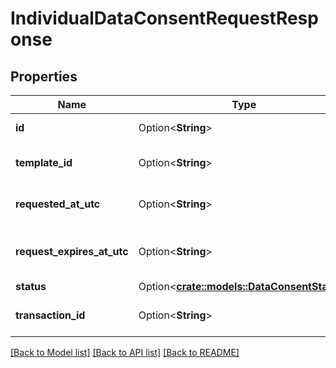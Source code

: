 # IndividualDataConsentRequestResponse

## Properties

Name | Type | Description | Notes
------------ | ------------- | ------------- | -------------
**id** | Option<**String**> | Consent request id | [optional]
**template_id** | Option<**String**> | Consent request template id | [optional]
**requested_at_utc** | Option<**String**> | Requested date time in utc zone | [optional]
**request_expires_at_utc** | Option<**String**> | Request expires date time in utc zone | [optional]
**status** | Option<[**crate::models::DataConsentStatus**](DataConsentStatus.md)> |  | [optional]
**transaction_id** | Option<**String**> | Requested transaction id | [optional]

[[Back to Model list]](../README.md#documentation-for-models) [[Back to API list]](../README.md#documentation-for-api-endpoints) [[Back to README]](../README.md)


